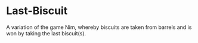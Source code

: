 # Last-Biscuit
A variation of the game Nim, whereby biscuits are taken from barrels and is won by taking the last biscuit(s).